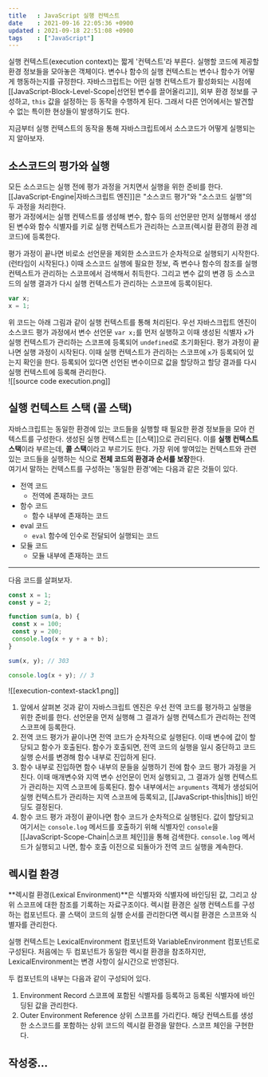 ```yaml
---
title   : JavaScript 실행 컨텍스트
date    : 2021-09-16 22:05:36 +0900
updated : 2021-09-18 22:51:08 +0900
tags    : ["JavaScript"]
---
```

 실행 컨텍스트(execution context)는 짧게 '컨텍스트'라 부른다. 실행할 코드에 제공할 환경 정보들을 모아놓은 객체이다. 변수나 함수의 실행 컨텍스트는 변수나 함수가 어떻게 행동하는지를 규정한다. 자바스크립트는 어떤 실행 컨텍스트가 활성화되는 시점에 [[JavaScript-Block-Level-Scope|선언된 변수를 끌어올리고]], 외부 환경 정보를 구성하고, `this` 값을 설정하는 등 동작을 수행하게 된다. 그래서 다른 언어에서는 발견할 수 없는 특이한 현상들이 발생하기도 한다.

지금부터 실행 컨텍스트의 동작을 통해 자바스크립트에서 소스코드가 어떻게 실행되는지 알아보자.  

## 소스코드의 평가와 실행 
모든 소스코드는 실행 전에 평가 과정을 거치면서 실행을 위한 준비를 한다. [[JavaScript-Engine|자바스크립트 엔진]]은 "소스코드 평가"와 "소스코드 실행"의 두 과정을 처리한다.  
평가 과정에서는 실행 컨텍스트를 생성해 변수, 함수 등의 선언문만 먼저 실행해서 생성된 변수와 함수 식별자를 키로 실행 컨텍스트가 관리하는 스코프(렉시컬 환경의 환경 레코드)에 등록한다.  

평가 과정이 끝나면 비로소 선언문을 제외한 소스코드가 순차적으로 실행되기 시작한다. (런타임이 시작된다.) 이때 소스코드 실행에 필요한 정보, 즉 변수나 함수의 참조를 실행 컨텍스트가 관리하는 스코프에서 검색해서 취득한다. 그리고 변수 값의 변경 등 소스코드의 실행 결과가 다시 실행 컨텍스트가 관리하는 스코프에 등록이된다.  
```javascript
var x;
x = 1;
```
위 코드는 아래 그림과 같이 실행 컨텍스트를 통해 처리된다. 우선 자바스크립트 엔진이 소스코드 평가 과정에서 변수 선언문 `var x;`를 먼저 실행하고 이때 생성된 식별자 `x`가 실행 컨텍스트가 관리하는 스코프에 등록되어 `undefined`로 초기화된다. 평가 과정이 끝나면 실행 과정이 시작된다. 이때 실행 컨텍스트가 관리하는 스코프에 `x`가 등록되어 있는지 확인을 한다. 등록되어 있다면 선언된 변수이므로 값을 할당하고 할당 결과를 다시 실행 컨텍스트에 등록해 관리한다.  
![[source code execution.png]]

 ## 실행 컨텍스트 스택 (콜 스택) 
 자바스크립트는 동일한 환경에 있는 코드들을 실행할 때 필요한 환경 정보들을 모아 컨텍스트를 구성한다. 생성된 실행 컨텍스트는 [[스택]]으로 관리된다. 이를 **실행 컨텍스트 스택**이라 부르는데, **콜 스택**이라고 부르기도 한다. 가장 위에 쌓여있는 컨텍스트와 관련 있는 코드들을 실행하는 식으로 **전체 코드의 환경과 순서를 보장**한다.  
 여기서 말하는 컨텍스트를 구성하는 '동일한 환경'에는 다음과 같은 것들이 있다.
 - 전역 코드
	- 전역에 존재하는 코드
- 함수 코드
	- 함수 내부에 존재하는 코드
- eval 코드
	- `eval` 함수에 인수로 전달되어 실행되는 코드 
- 모듈 코드
	- 모듈 내부에 존재하는 코드

---
다음 코드를 살펴보자.  
 ```javascript
const x = 1;
const y = 2;

function sum(a, b) {
  const x = 100; 
  const y = 200;
  console.log(x + y + a + b);
}

sum(x, y); // 303 

console.log(x + y); // 3
 ```

![[execution-context-stack1.png]]

1. 앞에서 살펴본 것과 같이 자바스크립트 엔진은 우선 전역 코드를 평가하고 실행을 위한 준비를 한다. 선언문을 먼저 실행해 그 결과가 실행 컨텍스트가 관리하는 전역 스코프에 등록한다.  
2. 전역 코드 평가가 끝이나면 전역 코드가 순차적으로 실행된다. 이때 변수에 값이 할당되고 함수가 호출된다. 함수가 호출되면, 전역 코드의 실행을 일시 중단하고 코드 실행 순서를 변경해 함수 내부로 진입하게 된다.
3. 함수 내부로 진입하면 함수 내부의 문들을 실행하기 전에 함수 코드 평가 과정을 거친다. 이때 매개변수와 지역 변수 선언문이 먼저 실행되고, 그 결과가 실행 컨텍스트가 관리하는 지역 스코프에 등록된다. 함수 내부에서는 `arguments` 객체가 생성되어 실행 컨텍스트가 관리하는 지역 스코프에 등록되고, [[JavaScript-this|this]] 바인딩도 결정된다.
4. 함수 코드 평가 과정이 끝이나면 함수 코드가 순차적으로 실행된다. 값이 할당되고 여기서는 `console.log` 메서드를 호출하기 위해 식별자인 `console`을 [[JavaScript-Scope-Chain|스코프 체인]]을 통해 검색한다. `console.log` 메서드가 실행되고 나면, 함수 호출 이전으로 되돌아가 전역 코드 실행을 계속한다.  


## 렉시컬 환경
**렉시컬 환경(Lexical Environment)**은 식별자와 식별자에 바인딩된 값, 그리고 상위 스코프에 대한 참조를 기록하는 자료구조이다. 렉시컬 환경은 실행 컨텍스트를 구성하는 컴포넌트다. 콜 스택이 코드의 실행 순서를 관리한다면 렉시컬 환경은 스코프와 식별자를 관리한다.  

실행 컨텍스트는 LexicalEnvironment 컴포넌트와 VariableEnvironment 컴포넌트로 구성된다. 처음에는 두 컴포넌트가 동일한 렉시컬 환경을 참조하지만, LexicalEnvironment는 변경 사항이 실시간으로 반영된다. 

두 컴포넌트의 내부는 다음과 같이 구성되어 있다.  
1. Environment Record
	스코프에 포함된 식별자를 등록하고 등록된 식별자에 바인딩된 값을 관리한다.
2. Outer Environment Reference 
    상위 스코프를 가리킨다. 해당 컨텍스트를 생성한 소스코드를 포함하는 상위 코드의 렉시컬 환경을 말한다. 스코프 체인을 구현한다. 
		
## 작성중...
